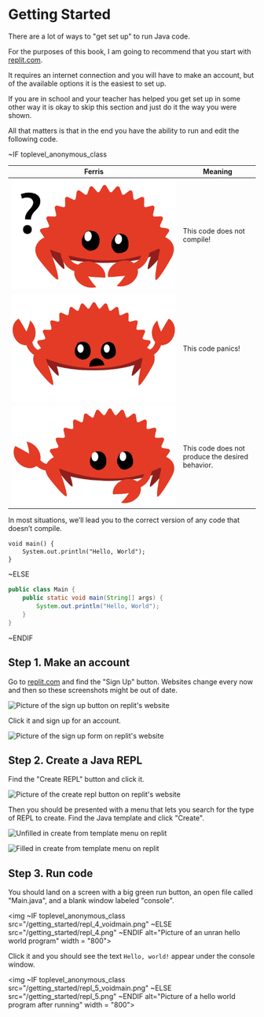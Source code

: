# Getting Started

There are a lot of ways to "get set up" to run Java code.

For the purposes of this book, I am going to recommend that you
start with [replit.com](https://replit.com).

It requires an internet connection and you will have to make an account, but
of the available options it is the easiest to set up.

If you are in school and your teacher has helped you get set up in some other
way it is okay to skip this section and just do it the way you were shown.

All that matters is that in the end you have the ability to run and
edit the following code.

~IF toplevel_anonymous_class

<span id="ferris"></span>

| Ferris                                                                                                           | Meaning                                          |
|------------------------------------------------------------------------------------------------------------------|--------------------------------------------------|
| <img src="img/does_not_compile.svg" class="ferris-explain" alt="Ferris with a question mark"/>            | This code does not compile!                      |
| <img src="img/panics.svg" class="ferris-explain" alt="Ferris throwing up their hands"/>                   | This code panics!                                |
| <img src="img/not_desired_behavior.svg" class="ferris-explain" alt="Ferris with one claw up, shrugging"/> | This code does not produce the desired behavior. |

In most situations, we’ll lead you to the correct version of any code that
doesn’t compile.

```java,panics
void main() {
    System.out.println("Hello, World");
}
```

~ELSE

```java
public class Main {
    public static void main(String[] args) {
        System.out.println("Hello, World");
    }
}
```

~ENDIF

## Step 1. Make an account

Go to [replit.com](https://replit.com) and find the "Sign Up" button.
Websites change every now and then so these screenshots might be out of date.

<img src="/getting_started/repl_signup_0.png"
     alt="Picture of the sign up button on replit's website"
     width = "200">

Click it and sign up for an account.

<img src="/getting_started/repl_signup_1.png"
     alt="Picture of the sign up form on replit's website"
     width = "200">

## Step 2. Create a Java REPL

Find the "Create REPL" button and click it.

<img src="/getting_started/repl_1.png"
     alt="Picture of the create repl button on replit's website"
     width = "200">

Then you should be presented with a menu that lets you search for the type of REPL to create.
Find the Java template and click "Create".

<img src="/getting_started/repl_2.png"
     alt="Unfilled in create from template menu on replit"
     width = "200">

<img src="/getting_started/repl_3.png"
     alt="Filled in create from template menu on replit"
     width = "200">

## Step 3. Run code

You should land on a screen with a big green run button, an open file called
"Main.java", and a blank window labeled "console".

<img
~IF toplevel_anonymous_class
src="/getting_started/repl_4_voidmain.png"
~ELSE
src="/getting_started/repl_4.png"
~ENDIF
alt="Picture of an unran hello world program"
width = "800">

Click it and you should see the text `Hello, world!` appear under the console window.

<img
~IF toplevel_anonymous_class
src="/getting_started/repl_5_voidmain.png"
~ELSE
src="/getting_started/repl_5.png"
~ENDIF
alt="Picture of a hello world program after running"
width = "800">
